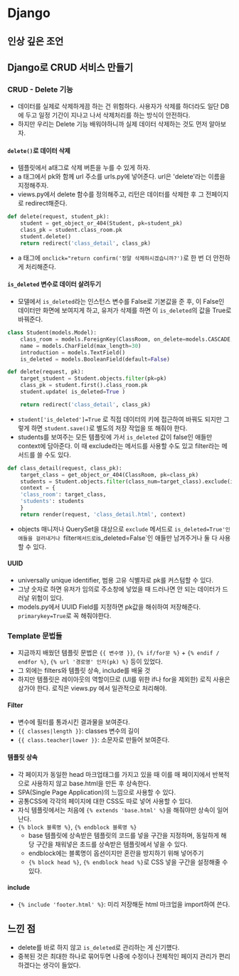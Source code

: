 # Django 

## 인상 깊은 조언

## Django로 CRUD 서비스 만들기

### CRUD - Delete 기능
- 데이터를 실제로 삭제하게끔 하는 건 위험하다. 사용자가 삭제를 하더라도 일단 DB에 두고 일정 기간이 지나고 나서 삭제처리를 하는 방식이 안전하다.
- 하지만 우리는 Delete 기능 배워야하니까 실제 데이터 삭제하는 것도 먼저 알아보자.

#### `delete()`로 데이터 삭제
- 템플릿에서 a태그로 삭제 버튼을 누를 수 있게 하자.
- a 태그에서 pk와 함께 url 주소를 urls.py에 넣어준다. url은 'delete'라는 이름을 지정해주자.
- views.py에서 delete 함수를 정의해주고, 리턴은 데이터를 삭제한 후 그 전페이지로 redirect해준다.
```python
def delete(request, student_pk):
    student = get_object_or_404(Student, pk=student_pk)
    class_pk = student.class_room.pk
    student.delete()
    return redirect('class_detail', class_pk)
```
- a 태그에 `onclick="return confirm('정말 삭제하시겠습니까?')`로 한 번 더 안전하게 처리해준다.

#### `is_deleted` 변수로 데이터 살려두기
- 모델에서 `is_deleted`라는 인스턴스 변수를 False로 기본값을 준 후, 이 False인 데이터만 화면에 보여지게 하고, 유저가 삭제를 하면 이 `is_deleted`의 값을 True로 바꿔준다.
```python
class Student(models.Model):
    class_room = models.ForeignKey(ClassRoom, on_delete=models.CASCADE, related_name="students")
    name = models.CharField(max_length=30)
    introduction = models.TextField()
    is_deleted = models.BooleanField(default=False)
```
```python
def delete(request, pk):
    target_student = Student.objects.filter(pk=pk)
    class_pk = student.first().class_room.pk
    student.update( is_deleted=True )

    return redirect('class_detail', class_pk)
```
- `student['is_deleted']=True` 로 직접 데이터의 키에 접근하여 바꿔도 되지만 그렇게 하면 `student.save()`로 별도의 저장 작업을 또 해줘야 한다.
- students를 보여주는 모든 템플릿에 가서 `is_deleted` 값이 false인 애들만 context에 담아준다. 이 때 exclude라는 메서드를 사용할 수도 있고 filter라는 메서드를 쓸 수도 있다.
```python
def class_detail(request, class_pk):
    target_class = get_object_or_404(ClassRoom, pk=class_pk)
    students = Student.objects.filter(class_num=target_class).exclude(is_deleted=True)
    context = {
	'class_room': target_class,
	'students': students
    }
    return render(request, 'class_detail.html', context)
```
- objects 매니저나 QuerySet을 대상으로 `exclude` 메서드로 `is_deleted=True'인 애들을 걸러내거나 `filter` 메서드로 `is_deleted=False`인 애들만 남겨주거나 둘 다 사용할 수 있다.

#### UUID
- universally unique identifier, 범용 고유 식별자로 pk를 커스텀할 수 있다.
- 그냥 숫자로 하면 유저가 임의로 주소창에 넣었을 때 드러나면 안 되는 데이터가 드러날 위험이 있다.
- models.py에서 UUID Field를 지정하면 pk값을 해쉬하여 저장해준다. `primarykey=True`로 꼭 해줘야한다.

### Template 문법들
- 지금까지 배웠던 템플릿 문법은 `{{ 변수명 }}`, `{% if/for문 %}` + `{% endif / endfor %}`, `{% url '경로명' 인자(pk) %}` 등이 있었다.
- 그 외에는 filters와 템플릿 상속, include를 배울 것
- 하지만 템플릿은 레이아웃의 역할이므로 (UI를 위한 if나 for을 제외한) 로직 사용은 삼가야 한다. 로직은 views.py 에서 일관적으로 처리해야.

#### Filter
- 변수에 필터를 통과시킨 결과물을 보여준다.
- `{{ classes|length }}`: classes 변수의 길이
- `{{ class.teacher|lower }}`: 소문자로 만들어 보여준다.

#### 템플릿 상속
- 각 페이지가 동일한 head  마크업태그를 가지고 있을 때 이를 매 페이지에서 반복적으로 사용하지 않고 base.html을 만든 후 상속한다.
- SPA(Single Page Application)의 느낌으로 사용할 수 있다.
- 공통CSS에 각각의 페이지에 대한 CSS도 따로 넣어 사용할 수 있다.
- 자식 템플릿에서는 처음에 `{% extends 'base.html' %}`을 해줘야만 상속이 일어난다.
- `{% block 블록명 %}`, `{% endblock 블록명 %}`
  - base 템플릿에 상속받은 템플릿의 코드를 넣을 구간을 지정하며, 동일하게 해당 구간을 채워넣은 초드를 상속받은 템플릿에서 넣을 수 있다.
  - endblock에는 블록명이 옵션이지만 혼란을 방지하기 위해 넣어주기
  - `{% block head %}`, `{% endblock head %}`로 CSS 넣을 구간을 설정해줄 수 있다.

#### include
- `{% include 'footer.html' %}`: 미리 저장해둔 html 마크업을 import하여 쓴다. 

## 느낀 점
- delete를 바로 하지 않고 `is_deleted`로 관리하는 게 신기헀다.
- 중복된 것은 최대한 하나로 묶어두면 나중에 수정이나 전체적인 페이지 관리가 편리하겠다는 생각이 들었다.
